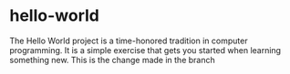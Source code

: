 # hello-world
The Hello World project is a time-honored tradition in computer programming. It is a simple exercise that gets you started when learning something new.
This is the change made in the branch
